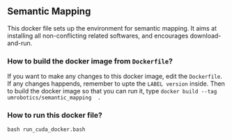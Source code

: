 ## Semantic Mapping
This docker file sets up the environment for semantic mapping. It aims at installing all non-conflicting related softwares, and encourages download-and-run.


### How to build the docker image from `Dockerfile`?
If you want to make any changes to this docker image, edit the `Dockerfile`. If any changes happends, remember to upte the `LABEL version` inside. 
Then to build the docker image so that you can run it, type `docker build --tag umrobotics/semantic_mapping  . `


### How to run this docker file?
`bash run_cuda_docker.bash`

